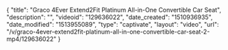 {
    "title": "Graco 4Ever Extend2Fit Platinum All-in-One Convertible Car Seat",
    "description": "",
    "videoid": "129636022",
    "date_created": "1510936935",
    "date_modified": "1513955089",
    "type": "captivate",
    "layout": "video",
    "url": "\/v\/graco-4ever-extend2fit-platinum-all-in-one-convertible-car-seat-2-mp4\/129636022"
}